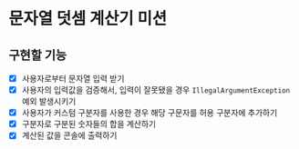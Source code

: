 # 문자열 덧셈 계산기 미션

## 구현할 기능

- [x] 사용자로부터 문자열 입력 받기
- [x] 사용자의 입력값을 검증해서, 입력이 잘못됐을 경우 `IllegalArgumentException` 예외 발생시키기
- [x] 사용자가 커스텀 구분자를 사용한 경우 해당 구문자를 허용 구분자에 추가하기
- [x] 구분자로 구분된 숫자들의 합을 계산하기
- [x] 계산된 값을 콘솔에 출력하기